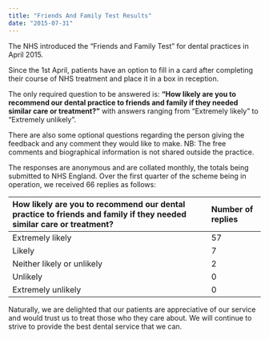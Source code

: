 ```yaml
---
title: "Friends And Family Test Results"
date: "2015-07-31"
---
```


The NHS introduced the “Friends and Family Test” for dental practices in April 2015.

Since the 1st April, patients have an option to fill in a card after completing their course of NHS treatment and place it in a box in reception.
<!-- excerpt -->
The only required question to be answered is: __“How likely are you to recommend our dental practice to friends and family if they needed similar care or treatment?”__ with answers ranging from “Extremely likely” to “Extremely unlikely”.

There are also some optional questions regarding the person giving the feedback and any comment they would like to make. NB: The free comments and biographical information is not shared outside the practice.

The responses are anonymous and are collated monthly, the totals being submitted to NHS England.
Over the first quarter of the scheme being in operation, we received 66 replies as follows:

| How likely are you to recommend our dental practice to friends and family if they needed similar care or treatment? | Number of replies |
| :------------- | :------------- |
| Extremely likely | 57 |
| Likely | 7 |
| Neither likely or unlikely |	2 |
| Unlikely |	0 |
| Extremely unlikely | 0 |

Naturally, we are delighted that our patients are appreciative of our service and would trust us to treat those who they care about. We will continue to strive to provide the best dental service that we can.
